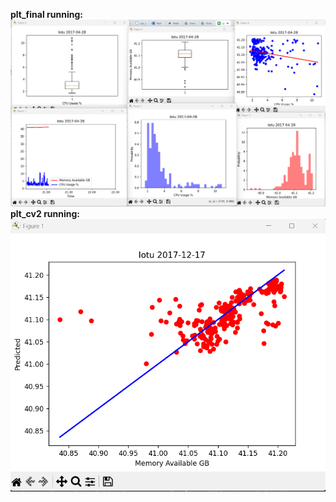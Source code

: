 **plt_final running:**
<img src="lab_8_final.png" alt="lab_8_final" >
**plt_cv2 running:**
<img src="lab_8_cv2.png" alt="lab_8_cv2" >
